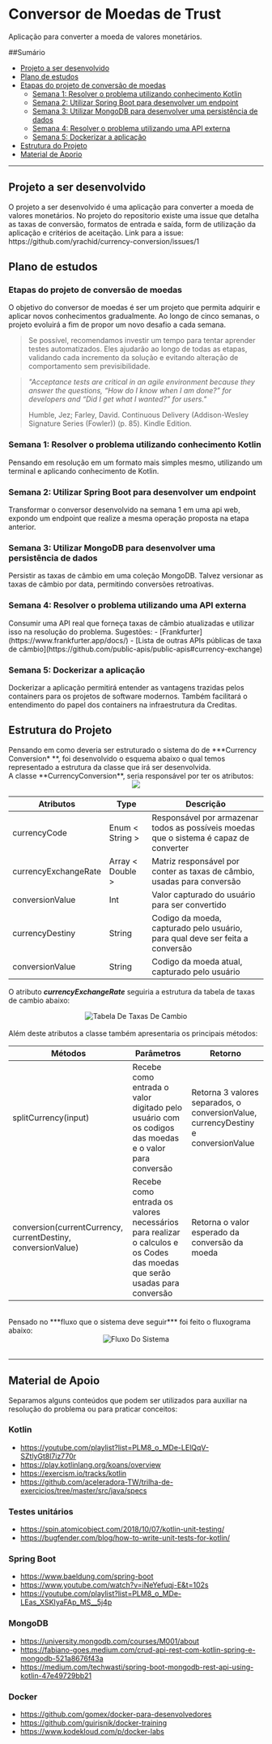 # Conversor de Moedas de Trust

Aplicação para converter a moeda de valores monetários.


##Sumário 
* <a href="#Projeto a ser desnvolvido"> Projeto a ser desenvolvido</a>
* <a href="#PlanoDeEstudo"> Plano de estudos</a>
*  <a href="#PlanoDeEstudo_EtapasDoProjeto"> Etapas do projeto de conversão de moedas </a>
      *  <a href="#PlanoDeEstudo_EtapasDoProjeto_Semana1"> Semana 1: Resolver o problema utilizando conhecimento Kotlin</a>
	  *  <a href="#PlanoDeEstudo_EtapasDoProjeto_Semana2"> Semana 2: Utilizar Spring Boot para desenvolver um endpoint</a>
	  *  <a href="#PlanoDeEstudo_EtapasDoProjeto_Semana3"> Semana 3: Utilizar MongoDB para desenvolver uma persistência de dados</a>
	  *  <a href="#PlanoDeEstudo_EtapasDoProjeto_Semana4"> Semana 4: Resolver o problema utilizando uma API externa</a>
	  *  <a href="#PlanoDeEstudo_EtapasDoProjeto_Semana5"> Semana 5: Dockerizar a aplicação</a>
* <a href="#EstruturaDoProjeto"> Estrutura do Projeto </a>
* <a href="#MaterialDeApoio"> Material de Aporio</a>

---

<h2 id="#ProjetoASerDesnvolvido"> Projeto a ser desenvolvido</h2>
O projeto a ser desenvolvido é uma aplicação para converter a moeda de valores monetários.
No projeto do repositorio existe uma issue que detalha as taxas de conversão, formatos de entrada e saída, form de utilização da aplicação e critérios de aceitação.
Link para a issue: https://github.com/yrachid/currency-conversion/issues/1



<h2 id="PlanoDeEstudo">  Plano de estudos</h2>

<h3  id="PlanoDeEstudo_EtapasDoProjeto"> Etapas do projeto de conversão de moedas </h3>

O objetivo do conversor de moedas é ser um projeto que permita adquirir e aplicar novos conhecimentos gradualmente. Ao longo de cinco semanas, o projeto evoluirá a fim de propor um novo desafio a cada semana.

> Se possível, recomendamos investir um tempo para tentar aprender testes automatizados. Eles ajudarão ao longo de todas as etapas, validando cada incremento da solução e evitando alteração de comportamento sem previsibilidade.

> _"Acceptance tests are critical in an agile environment because they answer the questions, “How do I know when I am done?” for developers and “Did I get what I wanted?” for users."_
>
> Humble, Jez; Farley, David. Continuous Delivery (Addison-Wesley Signature Series (Fowler)) (p. 85). Kindle Edition.

<h3  id="PlanoDeEstudo_EtapasDoProjeto_Semana1"> Semana 1: Resolver o problema utilizando conhecimento Kotlin </h3>
Pensando em resolução em um formato mais simples mesmo, utilizando um terminal e aplicando conhecimento de Kotlin.

<h3  id="PlanoDeEstudo_EtapasDoProjeto_Semana2"> Semana 2: Utilizar Spring Boot para desenvolver um endpoint </h3>Transformar o conversor desenvolvido na semana 1 em uma api web, expondo um endpoint que realize a mesma operação proposta na etapa anterior. 

<h3  id="PlanoDeEstudo_EtapasDoProjeto_Semana3"> Semana 3: Utilizar MongoDB para desenvolver uma persistência de dados</h3>
Persistir as taxas de câmbio em uma coleção MongoDB. Talvez versionar as taxas de câmbio por data, permitindo conversões retroativas.

<h3  id="PlanoDeEstudo_EtapasDoProjeto_Semana4">Semana 4: Resolver o problema utilizando uma API externa</h3>
Consumir uma API real que forneça taxas de câmbio atualizadas e utilizar isso na resolução do problema. Sugestões:
- [Frankfurter](https://www.frankfurter.app/docs/)
- [Lista de outras APIs públicas de taxa de câmbio](https://github.com/public-apis/public-apis#currency-exchange)

<h3  id="PlanoDeEstudo_EtapasDoProjeto_Semana5"> Semana 5: Dockerizar a aplicação</h3>
Dockerizar a aplicação permitirá entender as vantagens trazidas pelos containers para os projetos de software modernos. Também facilitará o entendimento do papel dos containers na infraestrutura da Creditas.


<h2 id="EstruturaDoProjeto"> Estrutura do Projeto </h2>
Pensando em como deveria ser estruturado o sistema do de ***Currency Conversion* **, foi desenvolvido o esquema abaixo o qual temos representado a estrutura da classe que irá ser desenvolvida.
<br>
A classe **CurrencyConversion**, seria responsável por ter os atributos:

<div align="center">
  <img src="https://github.com/DaianedaSilva/currency-conversion/main/src/img/ClasseCurrencyConversion.png">
</div>


| Atributos  | Type  | Descrição|
| ------------ | ------------------------- |------------ |
| currencyCode  | Enum < String > | Responsável por armazenar todos as possíveis moedas que o sistema é capaz de converter |
|  currencyExchangeRate |  Array < Double >  |  Matriz responsável por conter as taxas de  câmbio, usadas para conversão |
|  conversionValue |  Int |  Valor capturado do usuário para ser convertido|
|  currencyDestiny |  String | Codigo da moeda, capturado pelo usuário, para qual deve ser feita a conversão |
|  conversionValue | String  | Codigo da moeda atual, capturado pelo usuário  |

O atributo ***currencyExchangeRate*** seguiria a estrutura da tabela de taxas de cambio abaixo:
<div align="center">
	<img src = "https://github.com/DaianedaSilva/currency-conversion/tree/main/src/img/TabelaDeTaxasDeCambio.png" alt="Tabela De Taxas De Cambio"/> 
</div>
<br> 
Além deste atributos a classe também apresentaria os principais métodos:

| Métodos  | Parâmetros| Retorno  |
| ------------ | ------------------------- |------------ |
| splitCurrency(input)  | Recebe como entrada o valor digitado pelo usuário com os codigos das moedas e o valor para conversão | Retorna 3 valores separados, o  conversionValue, currencyDestiny e conversionValue|  
|  conversion(currentCurrency, currentDestiny, conversionValue) |  Recebe como entrada os valores necessários para realizar o calculos e os Codes das moedas que serão usadas para conversão | Retorna o valor esperado da conversão da moeda |


<br>
Pensado no ***fluxo que o sistema deve seguir*** foi feito o fluxograma abaixo:

<div align="center">
	<img src = "https://github.com/DaianedaSilva/currency-conversion/main/src/img/FluxoDoSistema.png" alt="Fluxo Do Sistema"/> 
</div>
<br>

---
<h2 id="MaterialDeApoio">Material de Apoio</h2>

Separamos alguns conteúdos que podem ser utilizados para auxiliar na resolução do problema ou para praticar conceitos:

### Kotlin
- https://youtube.com/playlist?list=PLM8_o_MDe-LElQqV-SZtlyGt8l7iz770r
- https://play.kotlinlang.org/koans/overview
- https://exercism.io/tracks/kotlin
- https://github.com/aceleradora-TW/trilha-de-exercicios/tree/master/src/java/specs

### Testes unitários
- https://spin.atomicobject.com/2018/10/07/kotlin-unit-testing/
- https://bugfender.com/blog/how-to-write-unit-tests-for-kotlin/ 

### Spring Boot
- https://www.baeldung.com/spring-boot
- https://www.youtube.com/watch?v=iNeYefuqj-E&t=102s
- https://youtube.com/playlist?list=PLM8_o_MDe-LEas_XSKIyaFAp_MS__5j4p

### MongoDB
- https://university.mongodb.com/courses/M001/about
- https://fabiano-goes.medium.com/crud-api-rest-com-kotlin-spring-e-mongodb-521a8676f43a
- https://medium.com/techwasti/spring-boot-mongodb-rest-api-using-kotlin-47e49729bb21

### Docker
- https://github.com/gomex/docker-para-desenvolvedores
- https://github.com/guirisnik/docker-training
- https://www.kodekloud.com/p/docker-labs
